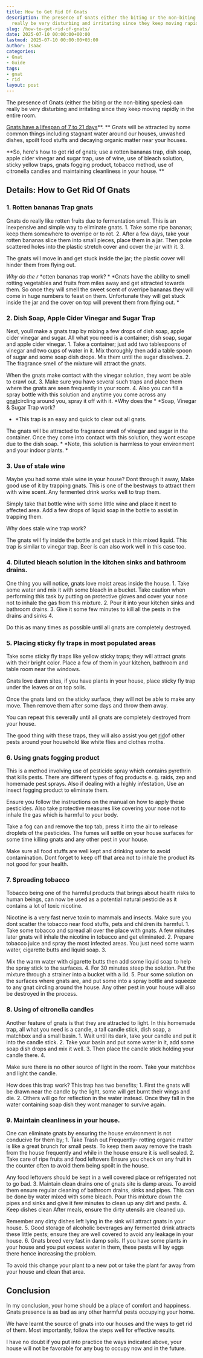```yaml
---
title: How to Get Rid Of Gnats
description: The presence of Gnats either the biting or the non-biting species can
  really be very disturbing and irritating since they keep moving rapidly in the entire...
slug: /how-to-get-rid-of-gnats/
date: 2025-07-10 00:00:00+00:00
lastmod: 2025-07-10 00:00:00+03:00
author: Isaac
categories:
- Gnat
- Guide
tags:
- gnat
- rid
layout: post
---
```

The presence of Gnats (either the biting or the non-biting species) can really be very disturbing and irritating since they keep moving rapidly in the entire room.

[Gnats have a lifespan of 7 to 21 days](https://pestpolicy.com/how-long-do-gnats-live/)**. ** Gnats will be attracted by some common things including stagnant water around our houses, unwashed dishes, spoilt food stuffs and decaying organic matter near your houses.

**So, here's how to get rid of gnats; use a rotten bananas trap, dish soap, apple cider vinegar and sugar trap, use of wine, use of bleach solution, sticky yellow traps, gnats fogging product, tobacco method, use of citronella candles and maintaining cleanliness in your house. **

##  Details: How to Get Rid Of Gnats

###  1. Rotten bananas Trap gnats

Gnats do really like rotten fruits due to fermentation smell. This is an inexpensive and simple way to eliminate gnats. 1. Take some ripe bananas; keep them somewhere to overripe or to rot. 2. After a few days, take your rotten bananas slice them into small pieces, place them in a jar. Then poke scattered holes into the plastic stretch cover and cover the jar with it. 3.

The gnats will move in and get stuck inside the jar; the plastic cover will hinder them from flying out.

*Why do the r* *otten bananas trap work? * *Gnats have the ability to smell rotting vegetables and fruits from miles away and get attracted towards them. So once they will smell the sweet scent of overripe bananas they will come in huge numbers to feast on them. Unfortunate they will get stuck inside the jar and the cover on top will prevent them from flying out. *

###  2. Dish Soap, Apple Cider Vinegar and Sugar Trap

Next, youll make a gnats trap by mixing a few drops of dish soap, apple cider vinegar and sugar. All what you need is a container; dish soap, sugar and apple cider vinegar. 1. Take a container; just add two tablespoons of vinegar and two cups of water in it. Mix thoroughly then add a table spoon of sugar and some soap dish drops. Mix them until the sugar dissolves. 2. The fragrance smell of the mixture will attract the gnats.

When the gnats make contact with the vinegar solution, they wont be able to crawl out. 3. Make sure you have several such traps and place them where the gnats are seen frequently in your room. 4. Also you can fill a spray bottle with this solution and anytime you come across any [gnat](https://pestpolicy.com/best-gnat-repellent/)circling around you, spray it off with it. *Why does the * *Soap, Vinegar & Sugar Trap work?

* *This trap is an easy and quick to clear out all gnats.

The gnats will be attracted to fragrance smell of vinegar and sugar in the container. Once they come into contact with this solution, they wont escape due to the dish soap. * *Note, this solution is harmless to your environment and your indoor plants. *

###  3. Use of stale wine

Maybe you had some stale wine in your house? Dont through it away, Make good use of it by trapping gnats. This is one of the bestways to attract them with wine scent. Any fermented drink works well to trap them.

Simply take that bottle wine with some little wine and place it next to affected area. Add a few drops of liquid soap in the bottle to assist in trapping them.

Why does stale wine trap work?

The gnats will fly inside the bottle and get stuck in this mixed liquid. This trap is similar to vinegar trap. Beer is can also work well in this case too.

###  4. Diluted bleach solution in the kitchen sinks and bathroom drains.

One thing you will notice, gnats love moist areas inside the house. 1. Take some water and mix it with some bleach in a bucket. Take caution when performing this task by putting on protective gloves and cover your nose not to inhale the gas from this mixture. 2. Pour it into your kitchen sinks and bathroom drains. 3. Give it some few minutes to kill all the pests in the drains and sinks 4.

Do this as many times as possible until all gnats are completely destroyed.

###  5. Placing sticky fly traps in most populated areas

Take some sticky fly traps like yellow sticky traps; they will attract gnats with their bright color. Place a few of them in your kitchen, bathroom and table room near the windows.

Gnats love damn sites, if you have plants in your house, place sticky fly trap under the leaves or on top soils.

Once the gnats land on the sticky surface, they will not be able to make any move. Then remove them after some days and throw them away.

You can repeat this severally until all gnats are completely destroyed from your house.

The good thing with these traps, they will also assist you get [rid](https://pestpolicy.com/get-rid-sweat-bees/)of other pests around your household like white flies and clothes moths.

###  6. Using gnats fogging product

This is a method involving use of pesticide spray which contains pyrethrin that kills pests. There are different types of fog products e. g. raids, zep and homemade pest sprays. Also if dealing with a highly infestation, Use an insect fogging product to eliminate them.

Ensure you follow the instructions on the manual on how to apply these pesticides. Also take protective measures like covering your nose not to inhale the gas which is harmful to your body.

Take a fog can and remove the top tab, press it into the air to release droplets of the pesticides. The fumes will settle on your house surfaces for some time killing gnats and any other pest in your house.

Make sure all food stuffs are well kept and drinking water to avoid contamination. Dont forget to keep off that area not to inhale the product its not good for your health.

###  7. Spreading tobacco

Tobacco being one of the harmful products that brings about health risks to human beings, can now be used as a potential natural pesticide as it contains a lot of toxic nicotine.

Nicotine is a very fast nerve toxin to mammals and insects. Make sure you dont scatter the tobacco near food stuffs, pets and children its harmful. 1. Take some tobacco and spread all over the place with gnats. A few minutes later gnats will inhale the nicotine in tobacco and get eliminated. 2. Prepare tobacco juice and spray the most infected areas. You just need some warm water, cigarette butts and liquid soap. 3.

Mix the warm water with cigarette butts then add some liquid soap to help the spray stick to the surfaces. 4. For 30 minutes steep the solution. Put the mixture through a strainer into a bucket with a lid. 5. Pour some solution on the surfaces where gnats are, and put some into a spray bottle and squeeze to any gnat circling around the house. Any other pest in your house will also be destroyed in the process.

###  8. Using of citronella candles

Another feature of gnats is that they are attracted to light. In this homemade trap, all what you need is a candle, a tall candle stick, dish soap, a matchbox and a small basin. 1. Wait until its dark, take your candle and put it into the candle stick. 2. Take your basin and put some water in it, add some soap dish drops and mix it well. 3. Then place the candle stick holding your candle there. 4.

Make sure there is no other source of light in the room. Take your matchbox and light the candle.

How does this trap work? This trap has two benefits; 1. First the gnats will be drawn near the candle by the light, some will get burnt their wings and die. 2. Others will go for reflection in the water instead. Once they fall in the water containing soap dish they wont manager to survive again.

###  9. Maintain cleanliness in your house.

One can eliminate gnats by ensuring the house environment is not conducive for them by; 1. Take Trash out Frequently- rotting organic matter is like a great brunch for small pests. To keep them away remove the trash from the house frequently and while in the house ensure it is well sealed. 2. Take care of ripe fruits and food leftovers Ensure you check on any fruit in the counter often to avoid them being spoilt in the house.

Any food leftovers should be kept in a well covered place or refrigerated not to go bad. 3. Maintain clean drains one of gnats site is damp areas. To avoid them ensure regular cleaning of bathroom drains, sinks and pipes. This can be done by water mixed with some bleach. Pour this mixture down the pipes and sinks and give it few minutes to clean up any dirt and pests. 4. Keep dishes clean After meals, ensure the dirty utensils are cleaned up.

Remember any dirty dishes left lying in the sink will attract gnats in your house. 5. Good storage of alcoholic beverages any fermented drink attracts these little pests; ensure they are well covered to avoid any leakage in your house. 6. Gnats breed very fast in damp soils. If you have some plants in your house and you put excess water in them, these pests will lay eggs there hence increasing the problem.

To avoid this change your plant to a new pot or take the plant far away from your house and clean that area.

##  Conclusion

In my conclusion, your home should be a place of comfort and happiness. Gnats presence is as bad as any other harmful pests occupying your home.

We have learnt the source of gnats into our houses and the ways to get rid of them. Most importantly, follow the steps well for effective results.

I have no doubt if you put into practice the ways indicated above, your house will not be favorable for any bug to occupy now and in the future.